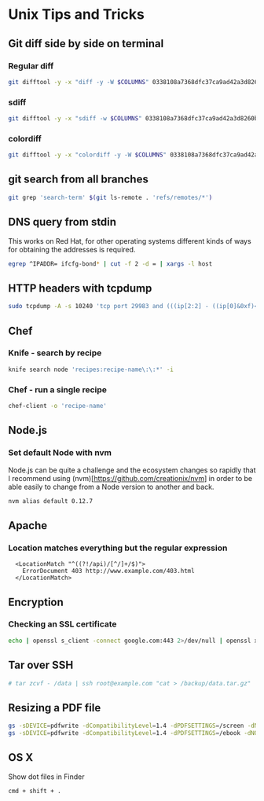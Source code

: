 # Unix Tips and Tricks

## Git diff side by side on terminal

### Regular diff

```bash
git difftool -y -x "diff -y -W $COLUMNS" 0338108a7368dfc37ca9ad42a3d8260b0813e3c7...master .
```

### sdiff

```bash
git difftool -y -x "sdiff -w $COLUMNS" 0338108a7368dfc37ca9ad42a3d8260b0813e3c7...master .
```

### colordiff

```bash
git difftool -y -x "colordiff -y -W $COLUMNS" 0338108a7368dfc37ca9ad42a3d8260b0813e3c7...master . | less -R
```

## git search from all branches

```bash
git grep 'search-term' $(git ls-remote . 'refs/remotes/*')
```

## DNS query from stdin

This works on Red Hat, for other operating systems different kinds of
ways for obtaining the addresses is required.

```bash
egrep ^IPADDR= ifcfg-bond* | cut -f 2 -d = | xargs -l host
```

## HTTP headers with tcpdump

```bash
sudo tcpdump -A -s 10240 'tcp port 29983 and (((ip[2:2] - ((ip[0]&0xf)<<2)) - ((tcp[12]&0xf0)>>2)) != 0)' | egrep --line-buffered "^........(GET |HTTP\/|POST |HEAD )|^[A-Za-z0-9-]+: " | sed -r 's/^........(GET |HTTP\/|POST |HEAD )/\n\1/g'
```

## Chef

### Knife - search by recipe

```bash
knife search node 'recipes:recipe-name\:\:*' -i
```

### Chef - run a single recipe

```bash
chef-client -o 'recipe-name'
```

## Node.js

### Set default Node with nvm

Node.js can be quite a challenge and the ecosystem changes so rapidly
that I recommend using (nvm)[https://github.com/creationix/nvm] in order
to be able easily to change from a Node version to another and back.

```bash
nvm alias default 0.12.7
```

## Apache

### Location matches everything but the regular expression

```
  <LocationMatch "^((?!/api)/[^/]+/$)">
    ErrorDocument 403 http://www.example.com/403.html
  </LocationMatch>
```

## Encryption

### Checking an SSL certificate

```bash
echo | openssl s_client -connect google.com:443 2>/dev/null | openssl x509 -noout -dates
```

## Tar over SSH

```bash
# tar zcvf - /data | ssh root@example.com "cat > /backup/data.tar.gz"
```

## Resizing a PDF file

```bash
gs -sDEVICE=pdfwrite -dCompatibilityLevel=1.4 -dPDFSETTINGS=/screen -dNOPAUSE -dQUIET -dBATCH -sOutputFile=output.pdf input.pdf
gs -sDEVICE=pdfwrite -dCompatibilityLevel=1.4 -dPDFSETTINGS=/ebook -dNOPAUSE -dQUIET -dBATCH -sOutputFile=output.pdf input.pdf
```

## OS X

Show dot files in Finder

```
cmd + shift + .
```

